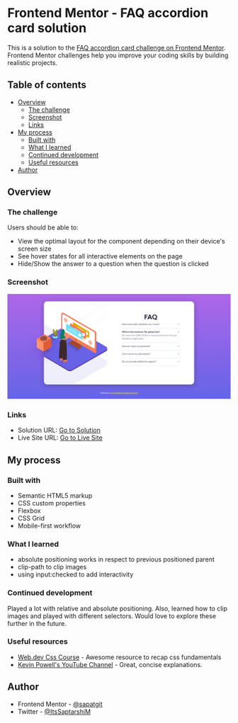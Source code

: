 # Frontend Mentor - FAQ accordion card solution

This is a solution to the [FAQ accordion card challenge on Frontend Mentor](https://www.frontendmentor.io/challenges/faq-accordion-card-XlyjD0Oam). Frontend Mentor challenges help you improve your coding skills by building realistic projects. 

## Table of contents

- [Overview](#overview)
  - [The challenge](#the-challenge)
  - [Screenshot](#screenshot)
  - [Links](#links)
- [My process](#my-process)
  - [Built with](#built-with)
  - [What I learned](#what-i-learned)
  - [Continued development](#continued-development)
  - [Useful resources](#useful-resources)
- [Author](#author)

## Overview

### The challenge

Users should be able to:

- View the optimal layout for the component depending on their device's screen size
- See hover states for all interactive elements on the page
- Hide/Show the answer to a question when the question is clicked

### Screenshot

![](./design/desktop-screenshot.png)

### Links

- Solution URL: [Go to Solution](https://github.com/sapatgit/fm-faq-accordion-card)
- Live Site URL: [Go to Live Site](https://sapatgit.github.io/fm-faq-accordion-card/)

## My process

### Built with

- Semantic HTML5 markup
- CSS custom properties
- Flexbox
- CSS Grid
- Mobile-first workflow

### What I learned

  - absolute positioning works in respect to previous positioned parent
  - clip-path to clip images
  - using input:checked to add interactivity
### Continued development

Played a lot with relative and absolute positioning. Also, learned how to clip images and played with different selectors. Would love to explore these further in the future.

### Useful resources

- [Web.dev Css Course](https://web.dev/learn/css/) - Awesome resource to recap css fundamentals
- [Kevin Powell's YouTube Channel](https://www.youtube.com/channel/UCJZv4d5rbIKd4QHMPkcABCw) - Great, concise explanations.

## Author

- Frontend Mentor - [@sapatgit](https://www.frontendmentor.io/profile/sapatgit)
- Twitter - [@ItsSaptarshiM](https://www.twitter.com/ItsSaptarshiM)
